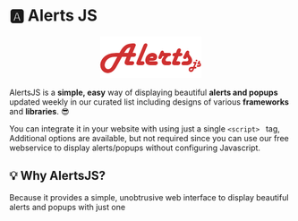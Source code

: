 # 🅰 Alerts JS

<p align="center">
  <img src="./assets/logo-large-red.png" alt="AlertsJS Logo">
</p>

AlertsJS is a **simple, easy** way of displaying beautiful **alerts and popups** updated weekly in our curated list
including designs of various **frameworks** and **libraries**. 😎

You can integrate it in your website with using just a single `<script>
  ` tag, Additional options are available, but not required since you can use our free webservice to display alerts/popups without configuring Javascript.

## 💡 Why AlertsJS?
Because it provides a simple, unobtrusive web interface to display beautiful alerts and popups with just one `
  `<script>`
  ` tag, without having any prior knowledge of javascript. You can also - 
- Create forms and collect data by integrating various plugins and or services such as MailChimp 📬 or our own service.
- You can choose any of your favorite libraries such as micromodal.js or Sweetalerts.js right through the configurations and have a variety of over 200+ such libraries and plugins including our **custom made** one's.
- We are tiny, which means no need to load Jquery and all the inessential things. You'll only include what you need.
- Authenticating securely to display popups/alerts through the web interface to your website.
- Integrating things such as 🔗 download links on payment through PayPal or Stripe. It also offers various integrations. Look at [integrations](#integrations) for more information.
- It will remain open-source forever, but to keep it running and maintaining it you can help us by donating us on 💷💷[PayPal](https://www.paypal.me/udicon).

## 🧑 Contributing
We'd love if you help us by fixing a bug, or creating a whole new modal theme from scratch. Every small contribution counts towards a big release. You can join our official **Discord** Server 😳 [here](https://discord.gg/YvgEPre). Feel free to create a pull request if you think we did something 👎 wrong.

## 👥 Use Cases
AlertsJS can be used by anyone and everyone as its flexible and adjusts according to the situation. If you aren't interested in writing Javascript code, you can use our Web Interface with which you could configure all the settings which you could do while writing JS. But if you want to have even more control and write JS. Don't worry we have the open-source library with which you could build your own alerts/popups and customize it according to your needs.
## 🚛 The Open-Source Process
Since the development is open-source, we want to add as many contributors as possible, We also are in need of moderators for curating the list weekly. The process would be simple:- 
- 1️⃣ Moderators choose and approve various alert/popup libraries based on their stability and design.
- 2️⃣ The then approved libraries would be added to the Global Package Index (GPI) with which it is accessible through the AlertsJS library.
- 3️⃣ The curated list thus is updated weekly in the same manner. Note that only opensource libraries are added to the **GPI**.

## 📄 Documentation

You can use the following options 👂 in the constructor:
```js
  const alert = new Alert({
    title: 'Awesome Alert', // The 📌 title of modal.
    message: 'This is another awesome alert made using AlertsJS', // 🌭 Content to display.
    icon: 'success', // A success ✅ or an ❎ error, custom icons are upcoming
    action: {
      type: 'link', // ⚡ The link you want to redirect to... more actions are coming
      redirect: '/purchase/success', // 🌐 Link where you want to redirect
    },
    button: { // 🔳 Button configurations
      type: 'submit', // 🌀 Type of the button [submit, reset]
      text: 'Get me flyin!', // 💊 Button text
      action: { // ⚡ Actions on the button
        type: 'link', // 👍 The link you want to redirect to... more actions are coming
        redirect: 'https://google.com' // 🌐 Link where you want to redirect
      }
    },
    closeButtonText: 'Close this thingy', // 🔲 The close button text.
  });

  ...
  ``
  `
You can call the alert with a 🛴 simple function:

```js
    ...
    alert.alert();

```
Or through an 👆 onclick event:

```
  html
    <
    input type = "button"
  onclick = "alert.alert()"
  value = "Click me" / >
  
```

### Properties

  
|Property Name| Property Description  |
|--|--|
| title | The title of the modal. It is a required field. |
| message | The message of the modal. It is a required field. It can render HTML too. |
| icon | An icon to display when the message pops-up. Currently the options available are `success` and `error`, Custom icons are coming soon.|
| action | Currently the only option available is `link` which creates a link instead of the button. |
| redirect | The URL where the link has to redirect. |
| buttonText | The text of the `button` or `link` |

##  ✏ To-Do
- [x] Make it work
- [ ] Example Modal
  - [x] Add CSS effects, such as fadeIn, etc. to the modal
  - [ ] Create a nice, good looking button with good animations.
  - [ ] Better and nice looking modal design.
- [x] Add more properties.
- [ ] MailChimp and work on other integrations.
- [x] Work on designer and developer documentation for creating custom themes.  


## 💻 Developer Documentation
If you want you can even create your own themes and publish them to the **Global Index** for others to use or simply use in your own project.

### 🏓 Structure

The current design structure of the modal is below. You can always add effects and other extra animations like progress bars. Or even use a Bootstrap + Swatch theme to create a simple alert. Whatever you make, please refrain the use of other **JS** frameworks such as **Jquery***. We are ~~lamely~~ really strict on what's taking resources.

<p align="center">
  <img src="./assets/design-structure.png" alt="AlertsJS Logo">
</p>

If you are a designer looking to develop the design into code. You can do very easily by using classes as mentioned below. We sincerely follow the [BEM Convention](http://getbem.com/naming/).

| Class Name | Class Description |
|--|--|
| `@keyframes fadeIn` | The fadeIn effect keyframe. You can set up the opacity and other things using it while the popup fades in. |
| `@keyframes fadeOut` | The fadeOut effect keyframe. You can set up the opacity and other things using it while the popup fades out. |
| `AlertsJS__fadeOut` | Add this class with the opacity you want and tinker with it. |
| `AlertsJS__overlay` | The overlay behind the modal when modal appears. You can play with it and add background effects or colors. |
| `.AlertsJS__alert` | The main alert box which appears when the button is clicked. You can play with colors, buttons, inputs and everything inside it. |

## 🌎 Global Index
Global Index, is the global CDN powered by ☁ Cloudflare where all the themes made by developer/designers would be published. It will be hosted on the website(coming really soon). Utilizing Cloudflare's pre cache system. Loading CSS would be ultra-fast. API's coming soon. For development of theme look at [Development](#-development).

## 👩‍💻 Development
You can add custom Javascript effects in background or on any other elements. The only thing is you aren't 🚫 allowed to use JQuery. A possible workaround for JQuery is to use only the code required from JQuery by copying it, instead of requiring the whole file.

**You can't create custom elements inside of the Alert modal, currently.** The reason is due to instability issues and things. However we will allow custom HTML, really really soon 😊.

**We don't hold any responsibility or any claims over copyright issues of certain libraries.** Even though strict checking would be done before publishing themes.

## 🎉 Publish Theme
To publish the theme, you can contact one of the main contributors and send them a ZIP file containing the CSS/JS code you made. The theme would only be added to the [Global Index](#-global-index) after it qualifies certain criteria, which is:

- No copyrighted material.
- Clean and minified CSS files.
- Use of proper comments in JS files.
- Better loading optimizations done pre-hand.

After you have qualified these criterias. ✅ Your theme would be approved and is now published to the Global Index. Now for anyone to use it, they can either download the files or add a name in the themes option like this:
```js
theme:{
  name: 'yourThemeName', // 📛 The name of your theme, published.
  src: './css/yourThemeName.css' // 🥅 Source of the CSS file, if you want to store the theme files on your own server.
}
```

## ❓ FAQ

### Is it free? Are there any hidden costs? 🆓
It's absolutely **free** and infact the developer code is **open-source**. Do what you want to, hack, break, distribute, we aren't sueing you.

### How will you make money? 💰💰💰
We won't. But we require money for hosting the Web Interface, so we depend on donations and sponsorers. If you want to donate us, you could do it on [PayPal](https://www.paypal.me/udicon) or Join our Discord Server for perks, for sponsoring please contact us
[here](https://utkarsh.co).

### I want a library added, could you do it? 😁
You could add a request to add your library on the website. Please note that the library is open-source before submitting it. It would be then moderated by the moderators. Finally, if approved. Taki Taki 🙌.
### So could I join and help? ✌
Yes ofcourse, we are pleased to have you on board. Contact us [here](https://utkarsh.co). The development has started, we are in need of good designers and developers.